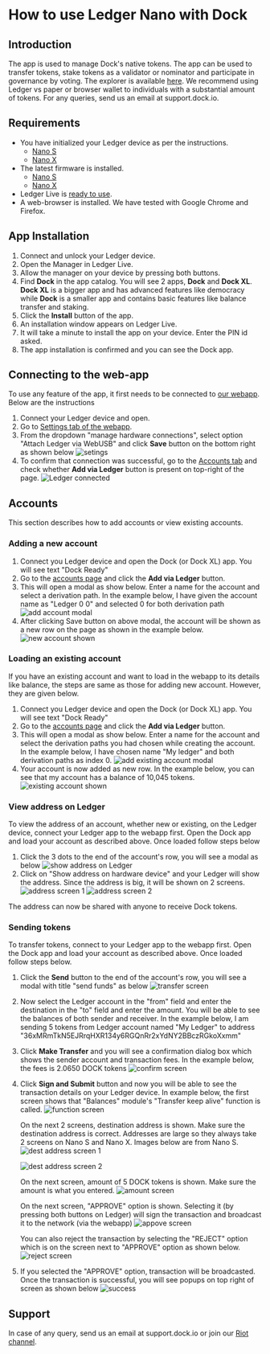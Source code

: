 # How to use Ledger Nano with Dock

## Introduction

The app is used to manage Dock's native tokens. The app can be used to transfer tokens, stake tokens as a validator or 
nominator and participate in governance by voting. The explorer is available [here](https://fe-staging.dock.io/?rpc=wss%3A%2F%2Fknox-1.dock.io#/explorer). We recommend using Ledger vs paper or browser wallet to individuals with a substantial amount of tokens. For any queries, send us an email at support.dock.io.

## Requirements

- You have initialized your Ledger device as per the instructions.
  - [Nano S](https://support.ledger.com/hc/en-us/articles/360000613793-Set-up-your-Ledger-Nano-S?docs=true)
  - [Nano X](https://support.ledger.com/hc/en-us/articles/360018784134-Set-up-your-Ledger-Nano-X?docs=true)
- The latest firmware is installed.
  - [Nano S](https://support.ledger.com/hc/en-us/articles/360002731113-Update-Ledger-Nano-S-firmware?docs=true)
  - [Nano X](https://support.ledger.com/hc/en-us/articles/360013349800-Update-Ledger-Nano-X-firmware?docs=true)
- Ledger Live is [ready to use](https://support.ledger.com/hc/en-us/articles/360006395233-Take-your-first-steps).
- A web-browser is installed. We have tested with Google Chrome and Firefox.

## App Installation

1. Connect and unlock your Ledger device.
2. Open the Manager in Ledger Live.
3. Allow the manager on your device by pressing both buttons.
4. Find **Dock** in the app catalog. You will see 2 apps, **Dock** and **Dock XL**. **Dock XL** is a bigger app and has advanced features like democracy while **Dock** is a smaller app and contains basic features like balance transfer and staking.
5. Click the **Install** button of the app.
6. An installation window appears on Ledger Live.
7. It will take a minute to install the app on your device. Enter the PIN id asked.
8. The app installation is confirmed and you can see the Dock app.

## Connecting to the web-app

To use any feature of the app, it first needs to be connected to [our webapp](https://fe-staging.dock.io/?rpc=wss%3A%2F%2Fknox-1.dock.io). Below are the instructions

1. Connect your Ledger device and open.
2. Go to [Settings tab of the webapp](https://fe-staging.dock.io/?rpc=wss%3A%2F%2Fknox-1.dock.io#/settings).
3. From the dropdown "manage hardware connections", select option "Attach Ledger via WebUSB" and click **Save** button on the bottom right as shown below
   ![setings](ledger-settings.png)
4. To confirm that connection was successful, go to the [Accounts tab](https://fe-staging.dock.io/?rpc=wss%3A%2F%2Fknox-1.dock.io#/accounts) and check whether **Add via Ledger** button is present on top-right of the page.
   ![Ledger connected](ledger-add-via.png)

## Accounts

This section describes how to add accounts or view existing accounts.

### Adding a new account

1. Connect you Ledger device and open the Dock (or Dock XL) app. You will see text "Dock Ready"
2. Go to the [accounts page](https://fe-staging.dock.io/?rpc=wss%3A%2F%2Fknox-1.dock.io#/accounts) and click the **Add via Ledger** button.
3. This will open a modal as show below. Enter a name for the account and select a derivation path. In the example below, I have given the account name as "Ledger 0 0" and 
selected 0 for both derivation path
   ![add account modal](ledger-add-account.png)
4. After clicking Save button on above modal, the account will be shown as a new row on the page as shown in the example below.
   ![new account shown](ledger-new-account.png)

### Loading an existing account

If you have an existing account and want to load in the webapp to its details like balance, the steps are same as those for adding new account. However, they are given below.

1. Connect you Ledger device and open the Dock (or Dock XL) app. You will see text "Dock Ready"
2. Go to the [accounts page](https://fe-staging.dock.io/?rpc=wss%3A%2F%2Fknox-1.dock.io#/accounts) and click the **Add via Ledger** button.
3. This will open a modal as show below. Enter a name for the account and select the derivation paths you had chosen while creating the account. 
In the example below, I have chosen name "My ledger" and both derivation paths as index 0.
   ![add existing account modal](ledger-add-existing.png)
4. Your account is now added as new row. In the example below, you can see that my account has a balance of 10,045 tokens.
   ![existing account shown](ledger-existing-account.png)

### View address on Ledger

To view the address of an account, whether new or existing, on the Ledger device, connect your Ledger app to the webapp first. 
Open the Dock app and load your account as described above. Once loaded follow steps below

1. Click the 3 dots to the end of the account's row, you will see a modal as below
   ![show address on Ledger](ledger-show-address-modal.png)
2. Click on "Show address on hardware device" and your Ledger will show the address. Since the address is big, it will be shown on 2 screens.
   ![address screen 1](ledger-show-address-1.jpg)
   ![address screen 2](ledger-show-address-2.jpg)

The address can now be shared with anyone to receive Dock tokens.

### Sending tokens

To transfer tokens, connect to your Ledger app to the webapp first. Open the Dock app and load your account as described above. Once loaded follow steps below.

1. Click the **Send** button to the end of the account's row, you will see a modal with title "send funds" as below
   ![transfer screen](ledger-transfer.png)
2. Now select the Ledger account in the "from" field and enter the destination in the "to" field and enter the amount. You will be able to see 
the balances of both sender and receiver. In the example below, I am sending 5 tokens from Ledger account named "My Ledger" 
to address "36xMRmTkN5EJRrqHXR134y6RGQnRr2xYdNY2BBczRGkoXxmm"
3. Click **Make Transfer** and you will see a confirmation dialog box which shows the sender account and transaction fees.
In the example below, the fees is 2.0650 DOCK tokens
   ![confirm screen](ledger-submit-confirm.png)
4. Click **Sign and Submit** button and now you will be able to see the transaction details on your Ledger device.
   In example below, the first screen shows that "Balances" module's "Transfer keep alive" function is called.
   ![function screen](ledger-show-function.jpg)
   
   On the next 2 screens, destination address is shown. Make sure the destination address is correct. Addresses are large so they always take 2 screens on Nano S and Nano X. Images below are from Nano S.
   ![dest address screen 1](ledger-dest-address1.jpg)

   ![dest address screen 2](ledger-dest-address2.jpg)

   On the next screen, amount of 5 DOCK tokens is shown. Make sure the amount is what you entered.
   ![amount screen](ledger-amount.jpg)
   
   On the next screen, "APPROVE" option is shown. Selecting it (by pressing both buttons on Ledger) will sign the transaction 
   and broadcast it to the network (via the webapp)
   ![appove screen](ledger-approve.jpg)

   You can also reject the transaction by selecting the "REJECT" option which is on the screen next to "APPROVE" option as shown below.
   ![reject screen](ledger-reject.jpg)

5. If you selected the "APPROVE" option, transaction will be broadcasted. Once the transaction is successful, you will see popups on top right of screen as shown below
   ![success](transfer-succes.png)

## Support
In case of any query, send us an email at support.dock.io or join our [Riot channel](https://app.element.io/#/room/#!KpPIERdKQjLTTwsOkn:matrix.org).